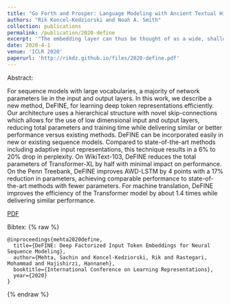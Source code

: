 ```yaml
---
title: "Go Forth and Prosper: Language Modeling with Ancient Textual History"
authors: "Rik Koncel-Kedziorski and Noah A. Smith"
collection: publications
permalink: /publication/2020-define
excerpt: '"The embedding layer can thus be thought of as a wide, shallow network consisting of a single linear transformation [that] takes a token from its orthographic form to a representation of those of its morphosyntactic and semantic properties which are relevant for modeling an arbitrary number of contexts in which the token can occur. We hypothesize that ... a shallow network would require exceptional capacity to learn a good approximation [but] a deeper network can ... with significantly fewer parameters ..."'
date: 2020-4-1
venue: 'ICLR 2020'
paperurl: 'http://rikdz.github.io/files/2020-define.pdf'
---
```


Abstract:

For sequence models with large vocabularies, a majority of network parameters lie in the input and output layers. In this work, we describe a new method, DeFINE, for learning deep token representations efficiently. Our architecture uses a hierarchical structure with novel skip-connections which allows for the use of low dimensional input and output layers, reducing total parameters and training time while delivering similar or better performance versus existing methods. DeFINE can be incorporated easily in new or existing sequence models. Compared to state-of-the-art methods including adaptive input representations, this technique results in a 6% to 20% drop in perplexity. On WikiText-103, DeFINE reduces the total parameters of Transformer-XL by half with minimal impact on performance. On the Penn Treebank, DeFINE improves AWD-LSTM by 4 points with a 17% reduction in parameters, achieving comparable performance to state-of-the-art methods with fewer parameters. For machine translation, DeFINE improves the efficiency of the Transformer model by about 1.4 times while delivering similar performance.

[PDF](http://rikdz.github.io/files/2020-define.pdf)

Bibtex:
{% raw %}
```
@inproceedings{mehta2020define,
  title={DeFINE: Deep Factorized Input Token Embeddings for Neural Sequence Modeling},
  author={Mehta, Sachin and Koncel-Kedziorski, Rik and Rastegari, Mohammad and Hajishirzi, Hannaneh},
  booktitle={International Conference on Learning Representations},
  year={2020}
}
```
{% endraw %}

